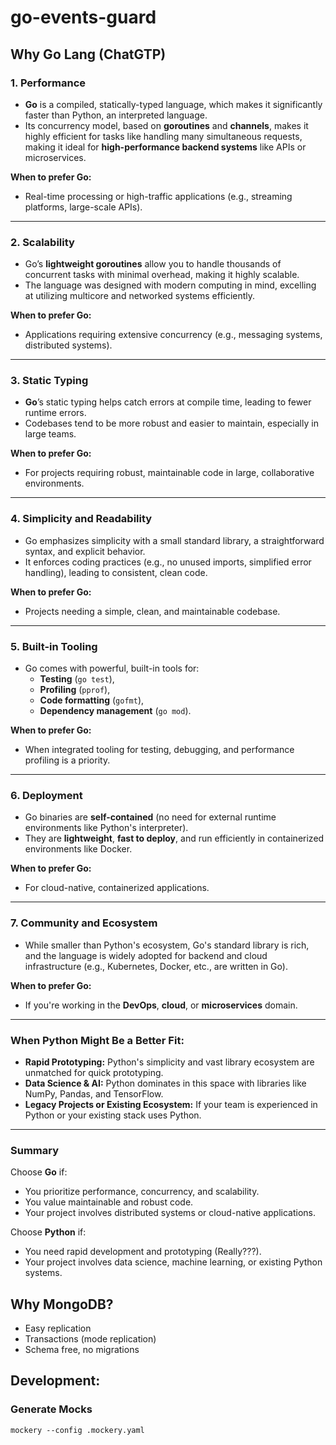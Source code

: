 # go-events-guard

## Why Go Lang (ChatGTP)


### **1. Performance**
- **Go** is a compiled, statically-typed language, which makes it significantly faster than Python, an interpreted language.
- Its concurrency model, based on **goroutines** and **channels**, makes it highly efficient for tasks like handling many simultaneous requests, making it ideal for **high-performance backend systems** like APIs or microservices.

**When to prefer Go:**
- Real-time processing or high-traffic applications (e.g., streaming platforms, large-scale APIs).

---

### **2. Scalability**
- Go’s **lightweight goroutines** allow you to handle thousands of concurrent tasks with minimal overhead, making it highly scalable.
- The language was designed with modern computing in mind, excelling at utilizing multicore and networked systems efficiently.

**When to prefer Go:**
- Applications requiring extensive concurrency (e.g., messaging systems, distributed systems).

---

### **3. Static Typing**
- **Go**’s static typing helps catch errors at compile time, leading to fewer runtime errors.
- Codebases tend to be more robust and easier to maintain, especially in large teams.

**When to prefer Go:**
- For projects requiring robust, maintainable code in large, collaborative environments.

---

### **4. Simplicity and Readability**
- Go emphasizes simplicity with a small standard library, a straightforward syntax, and explicit behavior.
- It enforces coding practices (e.g., no unused imports, simplified error handling), leading to consistent, clean code.

**When to prefer Go:**
- Projects needing a simple, clean, and maintainable codebase.

---

### **5. Built-in Tooling**
- Go comes with powerful, built-in tools for:
  - **Testing** (`go test`),
  - **Profiling** (`pprof`),
  - **Code formatting** (`gofmt`),
  - **Dependency management** (`go mod`).

**When to prefer Go:**
- When integrated tooling for testing, debugging, and performance profiling is a priority.

---

### **6. Deployment**
- Go binaries are **self-contained** (no need for external runtime environments like Python's interpreter).
- They are **lightweight**, **fast to deploy**, and run efficiently in containerized environments like Docker.

**When to prefer Go:**
- For cloud-native, containerized applications.

---

### **7. Community and Ecosystem**
- While smaller than Python's ecosystem, Go's standard library is rich, and the language is widely adopted for backend and cloud infrastructure (e.g., Kubernetes, Docker, etc., are written in Go).

**When to prefer Go:**
- If you're working in the **DevOps**, **cloud**, or **microservices** domain.

---

### When Python Might Be a Better Fit:
- **Rapid Prototyping:** Python's simplicity and vast library ecosystem are unmatched for quick prototyping.
- **Data Science & AI:** Python dominates in this space with libraries like NumPy, Pandas, and TensorFlow.
- **Legacy Projects or Existing Ecosystem:** If your team is experienced in Python or your existing stack uses Python.

---

### **Summary**
Choose **Go** if:
- You prioritize performance, concurrency, and scalability.
- You value maintainable and robust code.
- Your project involves distributed systems or cloud-native applications.

Choose **Python** if:
- You need rapid development and prototyping (Really???).
- Your project involves data science, machine learning, or existing Python systems.



## Why MongoDB?
 -  Easy replication
 -  Transactions (mode replication)
 -  Schema free, no migrations


## Development:

### Generate Mocks

`
mockery --config .mockery.yaml
`
